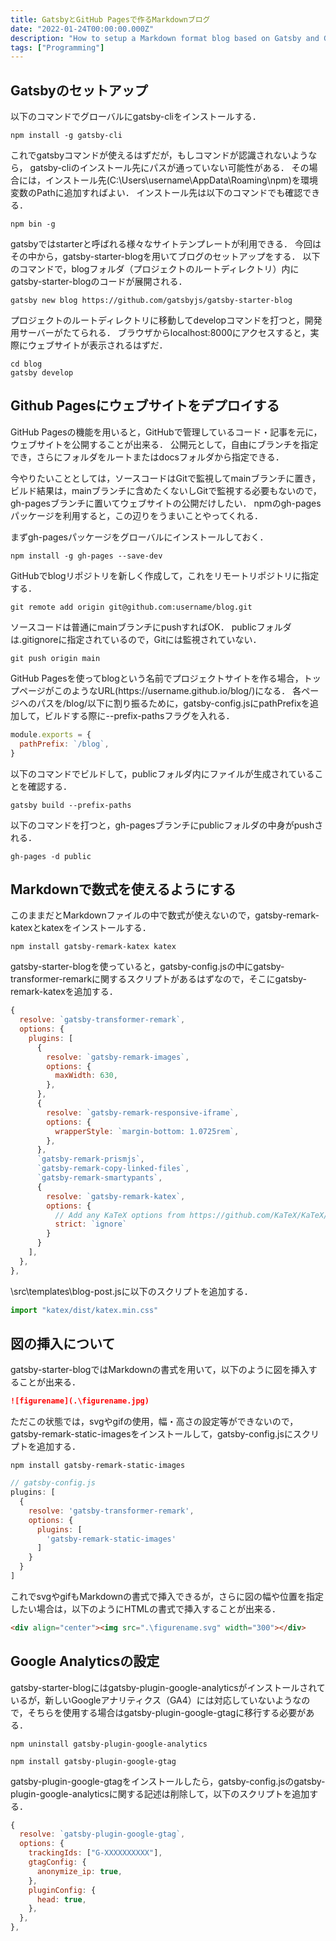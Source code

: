 ```yaml
---
title: GatsbyとGitHub Pagesで作るMarkdownブログ
date: "2022-01-24T00:00:00.000Z"
description: "How to setup a Markdown format blog based on Gatsby and GitHub Pages"
tags: ["Programming"]
---
```


## Gatsbyのセットアップ
以下のコマンドでグローバルにgatsby-cliをインストールする．

```shell
npm install -g gatsby-cli
```

これでgatsbyコマンドが使えるはずだが，もしコマンドが認識されないようなら，
gatsby-cliのインストール先にパスが通っていない可能性がある．
その場合には，インストール先(C:\Users\username\AppData\Roaming\npm)を環境変数のPathに追加すればよい．
インストール先は以下のコマンドでも確認できる．

```shell
npm bin -g
```
gatsbyではstarterと呼ばれる様々なサイトテンプレートが利用できる．
今回はその中から，gatsby-starter-blogを用いてブログのセットアップをする．
以下のコマンドで，blogフォルダ（プロジェクトのルートディレクトリ）内にgatsby-starter-blogのコードが展開される．

```shell
gatsby new blog https://github.com/gatsbyjs/gatsby-starter-blog
```

プロジェクトのルートディレクトリに移動してdevelopコマンドを打つと，開発用サーバーがたてられる．
ブラウザからlocalhost:8000にアクセスすると，実際にウェブサイトが表示されるはずだ．

```shell
cd blog
gatsby develop
```

## Github Pagesにウェブサイトをデプロイする

GitHub Pagesの機能を用いると，GitHubで管理しているコード・記事を元に，ウェブサイトを公開することが出来る．
公開元として，自由にブランチを指定でき，さらにフォルダをルートまたはdocsフォルダから指定できる．

今やりたいこととしては，ソースコードはGitで監視してmainブランチに置き，
ビルド結果は，mainブランチに含めたくないしGitで監視する必要もないので，gh-pagesブランチに置いてウェブサイトの公開だけしたい．
npmのgh-pagesパッケージを利用すると，この辺りをうまいことやってくれる．

まずgh-pagesパッケージをグローバルにインストールしておく．

```shell
npm install -g gh-pages --save-dev
```

GitHubでblogリポジトリを新しく作成して，これをリモートリポジトリに指定する．

```shell
git remote add origin git@github.com:username/blog.git
```

ソースコードは普通にmainブランチにpushすればOK．
publicフォルダは.gitignoreに指定されているので，Gitには監視されていない．
```shell
git push origin main
```

GitHub Pagesを使ってblogという名前でプロジェクトサイトを作る場合，トップページがこのようなURL(https\://username.github.io/blog/)になる．
各ページへのパスを/blog/以下に割り振るために，gatsby-config.jsにpathPrefixを追加して，ビルドする際に--prefix-pathsフラグを入れる．

```js
module.exports = {
  pathPrefix: `/blog`,
}
```

以下のコマンドでビルドして，publicフォルダ内にファイルが生成されていることを確認する．

```shell
gatsby build --prefix-paths
```

以下のコマンドを打つと，gh-pagesブランチにpublicフォルダの中身がpushされる．

```shell
gh-pages -d public
```

## Markdownで数式を使えるようにする

このままだとMarkdownファイルの中で数式が使えないので，gatsby-remark-katexとkatexをインストールする．

```shell
npm install gatsby-remark-katex katex
```

gatsby-starter-blogを使っていると，gatsby-config.jsの中にgatsby-transformer-remarkに関するスクリプトがあるはずなので，そこにgatsby-remark-katexを追加する．

```js
{
  resolve: `gatsby-transformer-remark`,
  options: {
    plugins: [
      {
        resolve: `gatsby-remark-images`,
        options: {
          maxWidth: 630,
        },
      },
      {
        resolve: `gatsby-remark-responsive-iframe`,
        options: {
          wrapperStyle: `margin-bottom: 1.0725rem`,
        },
      },
      `gatsby-remark-prismjs`,
      `gatsby-remark-copy-linked-files`,
      `gatsby-remark-smartypants`,
      {
        resolve: `gatsby-remark-katex`,
        options: {
          // Add any KaTeX options from https://github.com/KaTeX/KaTeX/blob/master/docs/options.md here
          strict: `ignore`
        }
      }
    ],
  },
},
```
\src\templates\blog-post.jsに以下のスクリプトを追加する．

```js
import "katex/dist/katex.min.css"
```

## 図の挿入について

gatsby-starter-blogではMarkdownの書式を用いて，以下のように図を挿入することが出来る．

```markdown
![figurename](.\figurename.jpg)
```

ただこの状態では，svgやgifの使用，幅・高さの設定等ができないので，gatsby-remark-static-imagesをインストールして，gatsby-config.jsにスクリプトを追加する．

```shell
npm install gatsby-remark-static-images
```

```js
// gatsby-config.js
plugins: [
  {
    resolve: 'gatsby-transformer-remark',
    options: {
      plugins: [
        'gatsby-remark-static-images'
      ]
    }
  }
]
```

これでsvgやgifもMarkdownの書式で挿入できるが，さらに図の幅や位置を指定したい場合は，以下のようにHTMLの書式で挿入することが出来る．

```markdown
<div align="center"><img src=".\figurename.svg" width="300"></div>
```

## Google Analyticsの設定

gatsby-starter-blogにはgatsby-plugin-google-analyticsがインストールされているが，新しいGoogleアナリティクス（GA4）には対応していないようなので，そちらを使用する場合はgatsby-plugin-google-gtagに移行する必要がある．

```shell
npm uninstall gatsby-plugin-google-analytics
```

```shell
npm install gatsby-plugin-google-gtag
```
gatsby-plugin-google-gtagをインストールしたら，gatsby-config.jsのgatsby-plugin-google-analyticsに関する記述は削除して，以下のスクリプトを追加する．

```js
{
  resolve: `gatsby-plugin-google-gtag`,
  options: {
    trackingIds: ["G-XXXXXXXXXX"],
    gtagConfig: {
      anonymize_ip: true,
    },
    pluginConfig: {
      head: true,
    },
  },
},
```

